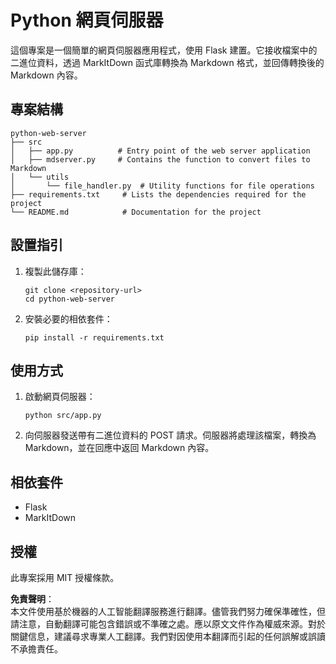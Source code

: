 # Python 網頁伺服器

這個專案是一個簡單的網頁伺服器應用程式，使用 Flask 建置。它接收檔案中的二進位資料，透過 MarkItDown 函式庫轉換為 Markdown 格式，並回傳轉換後的 Markdown 內容。

## 專案結構

```
python-web-server
├── src
│   ├── app.py          # Entry point of the web server application
│   ├── mdserver.py     # Contains the function to convert files to Markdown
│   └── utils
│       └── file_handler.py  # Utility functions for file operations
├── requirements.txt     # Lists the dependencies required for the project
└── README.md            # Documentation for the project
```

## 設置指引

1. 複製此儲存庫：
   ```
   git clone <repository-url>
   cd python-web-server
   ```

2. 安裝必要的相依套件：
   ```
   pip install -r requirements.txt
   ```

## 使用方式

1. 啟動網頁伺服器：
   ```
   python src/app.py
   ```

2. 向伺服器發送帶有二進位資料的 POST 請求。伺服器將處理該檔案，轉換為 Markdown，並在回應中返回 Markdown 內容。

## 相依套件

- Flask
- MarkItDown

## 授權

此專案採用 MIT 授權條款。

**免責聲明**：  
本文件使用基於機器的人工智能翻譯服務進行翻譯。儘管我們努力確保準確性，但請注意，自動翻譯可能包含錯誤或不準確之處。應以原文文件作為權威來源。對於關鍵信息，建議尋求專業人工翻譯。我們對因使用本翻譯而引起的任何誤解或誤讀不承擔責任。
